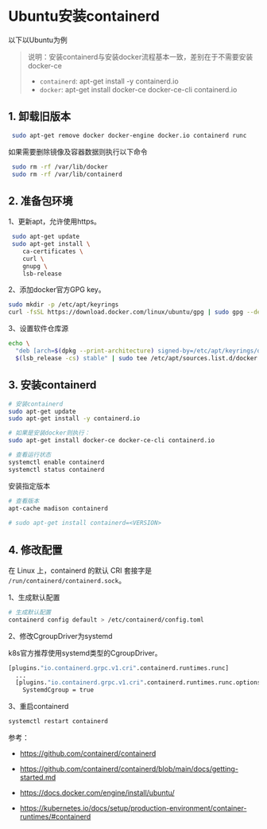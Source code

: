 # Ubuntu安装containerd

以下以Ubuntu为例

> 说明：安装containerd与安装docker流程基本一致，差别在于不需要安装docker-ce
>
> - `containerd`: apt-get install -y containerd.io
> - `docker`: apt-get install docker-ce docker-ce-cli containerd.io

## 1. 卸载旧版本

```bash
 sudo apt-get remove docker docker-engine docker.io containerd runc
```

如果需要删除镜像及容器数据则执行以下命令

```bash
 sudo rm -rf /var/lib/docker
 sudo rm -rf /var/lib/containerd
```

## 2. 准备包环境

1、更新apt，允许使用https。

```bash
 sudo apt-get update
 sudo apt-get install \
    ca-certificates \
    curl \
    gnupg \
    lsb-release
```

2、添加docker官方GPG key。

```bash
sudo mkdir -p /etc/apt/keyrings
curl -fsSL https://download.docker.com/linux/ubuntu/gpg | sudo gpg --dearmor -o /etc/apt/keyrings/docker.gpg
```

3、设置软件仓库源

```bash
echo \
  "deb [arch=$(dpkg --print-architecture) signed-by=/etc/apt/keyrings/docker.gpg] https://download.docker.com/linux/ubuntu \
  $(lsb_release -cs) stable" | sudo tee /etc/apt/sources.list.d/docker.list > /dev/null
```

## 3. 安装containerd

```bash
# 安装containerd
sudo apt-get update
sudo apt-get install -y containerd.io

# 如果是安装docker则执行：
sudo apt-get install docker-ce docker-ce-cli containerd.io

# 查看运行状态
systemctl enable containerd
systemctl status containerd
```

安装指定版本

```bash
# 查看版本
apt-cache madison containerd
 
# sudo apt-get install containerd=<VERSION>
```

## 4. 修改配置

在 Linux 上，containerd 的默认 CRI 套接字是 `/run/containerd/containerd.sock`。

1、生成默认配置

```bash
# 生成默认配置
containerd config default > /etc/containerd/config.toml
```

2、修改CgroupDriver为systemd

k8s官方推荐使用systemd类型的CgroupDriver。

```bash
[plugins."io.containerd.grpc.v1.cri".containerd.runtimes.runc]
  ...
  [plugins."io.containerd.grpc.v1.cri".containerd.runtimes.runc.options]
    SystemdCgroup = true
```

3、重启containerd

```bash
systemctl restart containerd
```





参考：

- https://github.com/containerd/containerd

- https://github.com/containerd/containerd/blob/main/docs/getting-started.md

- https://docs.docker.com/engine/install/ubuntu/

- https://kubernetes.io/docs/setup/production-environment/container-runtimes/#containerd